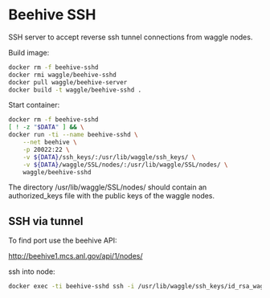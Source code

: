 

# Beehive SSH

SSH server to accept reverse ssh tunnel connections from waggle nodes.

Build image:
```bash
docker rm -f beehive-sshd
docker rmi waggle/beehive-sshd
docker pull waggle/beehive-server
docker build -t waggle/beehive-sshd .
```

Start container:
```bash
docker rm -f beehive-sshd
[ ! -z "$DATA" ] && \
docker run -ti --name beehive-sshd \
    --net beehive \
    -p 20022:22 \
    -v ${DATA}/ssh_keys/:/usr/lib/waggle/ssh_keys/ \
    -v ${DATA}/waggle/SSL/nodes/:/usr/lib/waggle/SSL/nodes/ \
    waggle/beehive-sshd
```

The directory /usr/lib/waggle/SSL/nodes/ should contain an authorized_keys file with the public keys of the waggle nodes.

## SSH via tunnel

To find port use the beehive API:

http://beehive1.mcs.anl.gov/api/1/nodes/


ssh into node:
```bash
docker exec -ti beehive-sshd ssh -i /usr/lib/waggle/ssh_keys/id_rsa_waggle_aot waggle@localhost -p <PORT>
```


